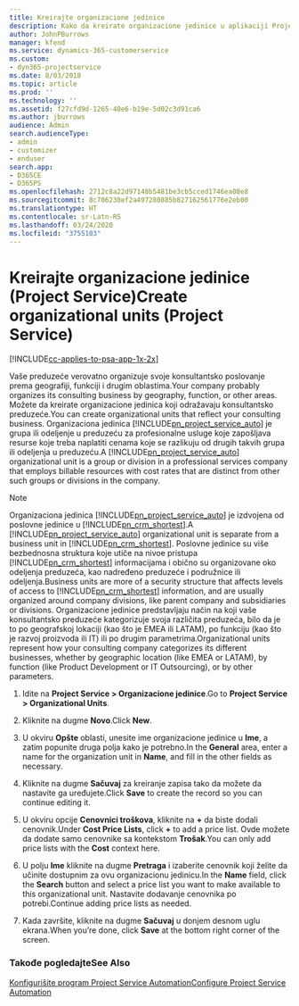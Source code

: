 ```yaml
---
title: Kreirajte organizacione jedinice
description: Kako da kreirate organizacione jedinice u aplikaciji Project Service
author: JohnPBurrows
manager: kfend
ms.service: dynamics-365-customerservice
ms.custom:
- dyn365-projectservice
ms.date: 8/03/2018
ms.topic: article
ms.prod: ''
ms.technology: ''
ms.assetid: f27cfd9d-1265-40e6-b19e-5d02c3d91ca6
ms.author: jburrows
audience: Admin
search.audienceType:
- admin
- customizer
- enduser
search.app:
- D365CE
- D365PS
ms.openlocfilehash: 2712c8a22d97148b5481be3cb5cced1746ea08e8
ms.sourcegitcommit: 8c786230ef2a497280885b827162561776e2eb00
ms.translationtype: HT
ms.contentlocale: sr-Latn-RS
ms.lasthandoff: 03/24/2020
ms.locfileid: "3755103"
---
```

# <a name="create-organizational-units-project-service"></a><span data-ttu-id="cdf92-103">Kreirajte organizacione jedinice (Project Service)</span><span class="sxs-lookup"><span data-stu-id="cdf92-103">Create organizational units (Project Service)</span></span>

[!INCLUDE[cc-applies-to-psa-app-1x-2x](../includes/cc-applies-to-psa-app-1x-2x.md)]

<span data-ttu-id="cdf92-104">Vaše preduzeće verovatno organizuje svoje konsultantsko poslovanje prema geografiji, funkciji i drugim oblastima.</span><span class="sxs-lookup"><span data-stu-id="cdf92-104">Your company probably organizes its consulting business by geography, function, or other areas.</span></span> <span data-ttu-id="cdf92-105">Možete da kreirate organizacione jedinica koji odražavaju konsultantsko preduzeće.</span><span class="sxs-lookup"><span data-stu-id="cdf92-105">You can create organizational units that reflect your consulting business.</span></span> <span data-ttu-id="cdf92-106">Organizaciona jedinica [!INCLUDE[pn_project_service_auto](../includes/pn-project-service-auto.md)] je grupa ili odeljenje u preduzeću za profesionalne usluge koje zapošljava resurse koje treba naplatiti cenama koje se razlikuju od drugih takvih grupa ili odeljenja u preduzeću.</span><span class="sxs-lookup"><span data-stu-id="cdf92-106">A [!INCLUDE[pn_project_service_auto](../includes/pn-project-service-auto.md)] organizational unit is a group or division in a professional services company that employs billable resources with cost rates that are distinct from other such groups or divisions in the company.</span></span>  
  
> [!NOTE]
>  <span data-ttu-id="cdf92-107">Organizaciona jedinica [!INCLUDE[pn_project_service_auto](../includes/pn-project-service-auto.md)] je izdvojena od poslovne jedinice u [!INCLUDE[pn_crm_shortest](../includes/pn-crm-shortest.md)].</span><span class="sxs-lookup"><span data-stu-id="cdf92-107">A [!INCLUDE[pn_project_service_auto](../includes/pn-project-service-auto.md)] organizational unit is separate from a business unit in [!INCLUDE[pn_crm_shortest](../includes/pn-crm-shortest.md)].</span></span> <span data-ttu-id="cdf92-108">Poslovne jedinice su više bezbednosna struktura koje utiče na nivoe pristupa [!INCLUDE[pn_crm_shortest](../includes/pn-crm-shortest.md)] informacijama i obično su organizovane oko odeljenja preduzeća, kao nadređeno preduzeće i podružnice ili odeljenja.</span><span class="sxs-lookup"><span data-stu-id="cdf92-108">Business units are more of a security structure that affects levels of access to [!INCLUDE[pn_crm_shortest](../includes/pn-crm-shortest.md)] information, and are usually organized around company divisions, like parent company and subsidiaries or divisions.</span></span> <span data-ttu-id="cdf92-109">Organizacione jedinice predstavljaju način na koji vaše konsultantsko preduzeće kategorizuje svoja različita preduzeća, bilo da je to po geografskoj lokaciji (kao što je EMEA ili LATAM), po funkciju (kao što je razvoj proizvoda ili IT) ili po drugim parametrima.</span><span class="sxs-lookup"><span data-stu-id="cdf92-109">Organizational units represent how your consulting company categorizes its different businesses, whether by geographic location (like EMEA or LATAM), by function (like Product Development or IT Outsourcing), or by other parameters.</span></span>  
  
1.  <span data-ttu-id="cdf92-110">Idite na **Project Service > Organizacione jedinice**.</span><span class="sxs-lookup"><span data-stu-id="cdf92-110">Go to **Project Service > Organizational Units**.</span></span>  
  
2.  <span data-ttu-id="cdf92-111">Kliknite na dugme **Novo**.</span><span class="sxs-lookup"><span data-stu-id="cdf92-111">Click **New**.</span></span>  
  
3.  <span data-ttu-id="cdf92-112">U okviru **Opšte** oblasti, unesite ime organizacione jedinice u **Ime**, a zatim popunite druga polja kako je potrebno.</span><span class="sxs-lookup"><span data-stu-id="cdf92-112">In the **General** area, enter a name for the organization unit in **Name**, and fill in the other fields as necessary.</span></span>  
  
4.  <span data-ttu-id="cdf92-113">Kliknite na dugme **Sačuvaj** za kreiranje zapisa tako da možete da nastavite ga uređujete.</span><span class="sxs-lookup"><span data-stu-id="cdf92-113">Click **Save** to create the record so you can continue editing it.</span></span>  
  
5.  <span data-ttu-id="cdf92-114">U okviru opcije **Cenovnici troškova**, kliknite na **+** da biste dodali cenovnik.</span><span class="sxs-lookup"><span data-stu-id="cdf92-114">Under **Cost Price Lists**, click **+** to add a price list.</span></span> <span data-ttu-id="cdf92-115">Ovde možete da dodate samo cenovnike sa kontekstom **Trošak**.</span><span class="sxs-lookup"><span data-stu-id="cdf92-115">You can only add price lists with the **Cost** context here.</span></span>  
  
6.  <span data-ttu-id="cdf92-116">U polju **Ime** kliknite na dugme **Pretraga** i izaberite cenovnik koji želite da učinite dostupnim za ovu organizacionu jedinicu.</span><span class="sxs-lookup"><span data-stu-id="cdf92-116">In the **Name** field, click the **Search** button and select a price list you want to make available to this organizational unit.</span></span> <span data-ttu-id="cdf92-117">Nastavite dodavanje cenovnika po potrebi.</span><span class="sxs-lookup"><span data-stu-id="cdf92-117">Continue adding price lists as needed.</span></span>  
  
7.  <span data-ttu-id="cdf92-118">Kada završite, kliknite na dugme **Sačuvaj** u donjem desnom uglu ekrana.</span><span class="sxs-lookup"><span data-stu-id="cdf92-118">When you’re done, click **Save** at the bottom right corner of the screen.</span></span>  
  
### <a name="see-also"></a><span data-ttu-id="cdf92-119">Takođe pogledajte</span><span class="sxs-lookup"><span data-stu-id="cdf92-119">See Also</span></span>  
 [<span data-ttu-id="cdf92-120">Konfigurišite program Project Service Automation</span><span class="sxs-lookup"><span data-stu-id="cdf92-120">Configure Project Service Automation</span></span>](../project-service/configure.md)
